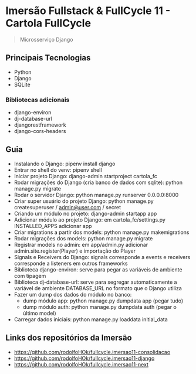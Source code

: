 # Imersão Fullstack & FullCycle 11 - Cartola FullCycle

> Microsserviço Django

## Principais Tecnologias

- Python
- Django
- SQLite

### Bibliotecas adicionais

- django-environ
- dj-database-url
- djangorestframework
- django-cors-headers

## Guia

- Instalando o Django: pipenv install django
- Entrar no shell do venv: pipenv shell
- Iniciar projeto Django: django-admin startproject cartola_fc
- Rodar migrações do Django (cria banco de dados com sqlite): python manage.py migrate
- Rodar o servidor Django: python manage.py runserver 0.0.0.0:8000
- Criar super usuário do projeto Django: python manage.py createsuperuser / admin@user.com / secret
- Criando um módulo no projeto: django-admin startapp app
- Adicionar módulo ao projeto Django: em cartola_fc/settings.py INSTALLED_APPS adicionar app
- Criar migrations a partir dos models: python manage.py makemigrations
- Rodar migrações dos models: python manage.py migrate
- Registrar models no admin: em app/admin.py adicionar admin.site.register(Player) e importação do Player
- Signals e Receivers do Django: signals corresponde a events e receivers corresponde a listeners em outros frameworks
- Biblioteca django-environ: serve para pegar as variáveis de ambiente com tipagem
- Biblioteca dj-database-url: serve para segregar automaticamente a variável de ambiente DATABASE_URL no formato que o Django utiliza
- Fazer um dump dos dados do módulo no banco: 
  - dump módulo app: python manage.py dumpdata app (pegar tudo)
  - dump módulo auth: python manage.py dumpdata auth (pegar o último model)
- Carregar dados iniciais: python manage.py loaddata initial_data

## Links dos repositórios da Imersão

- https://github.com/rodolfoHOk/fullcycle.imersao11-consolidacao
- https://github.com/rodolfoHOk/fullcycle.imersao11-django
- https://github.com/rodolfoHOk/fullcycle.imersao11-next
